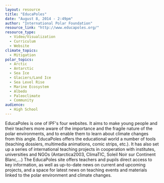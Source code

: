 ```yaml
---
layout: resource
title: "EducaPoles"
date: "August 8, 2014 - 2:49pm"
author: "International Polar Foundation"
resource_link: "http://www.educapoles.org/"
resource_type:
  - Video/Visualization
  - Curriculum
  - Website
climate_topics:
  - Mitigation
polar_topics:
  - Arctic
  - Antarctic
  - Sea Ice
  - Glaciers/Land Ice
  - Sea Level Rise
  - Marine Ecosystem
  - Albedo
  - Paleoclimate
  - Community
audience:
  - High School
---
```


EducaPoles is one of IPF's four websites. It aims to make young people and their teachers more aware of the importance and the fragile nature of the polar environments, and to enable them to learn about climate changes from this angle.
EducaPoles offers the educational world a number of tools (teaching dossiers, multimedia animations, comic strips, etc.). It has also set up a series of international teaching projects in cooperation with institutes, universities and NGOs (Antarctica2003, ClimaTIC, Soleil Noir sur Continent Blanc,...)
The EducaPoles site offers teachers and pupils direct access to key information, as well as up-to-date news on current and upcoming projects, and a space for latest news on teaching events and materials linked to the polar environment and climate changes.